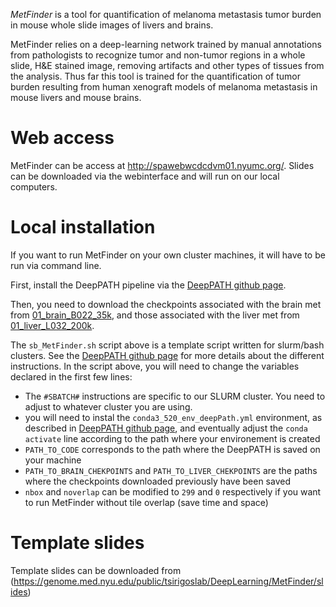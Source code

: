*MetFinder* is a tool for quantification of melanoma metastasis tumor burden in mouse whole slide images of livers and brains.

MetFinder relies on a deep-learning network trained by manual annotations from pathologists to recognize tumor and non-tumor regions in a whole slide, H&E stained image, removing artifacts and other types of tissues from the analysis. Thus far this tool is trained for the quantification of tumor burden resulting from human xenograft models of melanoma metastasis in mouse livers and mouse brains.


# Web access
MetFinder can be access at http://spawebwcdcdvm01.nyumc.org/. Slides can be downloaded via the webinterface and will run on our local computers.

# Local installation
If you want to run MetFinder on your own cluster machines, it will have to be run via command line.

First, install the DeepPATH pipeline via the [DeepPATH github page](https://github.com/ncoudray/DeepPATH/).

Then, you need to download the checkpoints associated with the brain met from [01_brain_B022_35k](https://genome.med.nyu.edu/public/tsirigoslab/DeepLearning/MetFinder/checkpoints/01_brain_B022_35k), and those associated with the liver met from [01_liver_L032_200k](https://genome.med.nyu.edu/public/tsirigoslab/DeepLearning/MetFinder/checkpoints/01_liver_L032_200k). 

The `sb_MetFinder.sh` script above is a template script written for slurm/bash clusters. See the  [DeepPATH github page](https://github.com/ncoudray/DeepPATH/) for more details about the different instructions. In the script above, you will need to change the variables declared in the first few lines:
- The `#SBATCH#` instructions are specific to our SLURM cluster. You need to adjust to whatever cluster you are using.
- you will need to instal the `conda3_520_env_deepPath.yml` environment, as described in [DeepPATH github page](https://github.com/ncoudray/DeepPATH/), and eventually adjust the `conda activate` line according to the path where your environement is created
- `PATH_TO_CODE` corresponds to the path where the DeepPATH is saved on your machine
- `PATH_TO_BRAIN_CHEKPOINTS` and `PATH_TO_LIVER_CHEKPOINTS` are the paths where the checkpoints downloaded previously have been saved
- `nbox` and  `noverlap` can be modified to `299` and `0` respectively if you want to run MetFinder without tile overlap (save time and space)


# Template slides
Template slides can be downloaded from (https://genome.med.nyu.edu/public/tsirigoslab/DeepLearning/MetFinder/slides)



